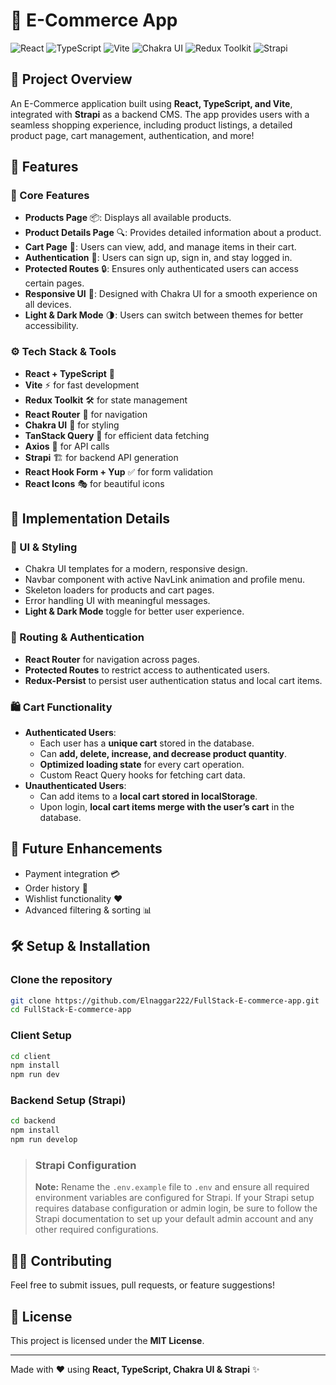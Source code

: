# 🛒 E-Commerce App

![React](https://img.shields.io/badge/React-18.0.0-blue?style=flat&logo=react) 
![TypeScript](https://img.shields.io/badge/TypeScript-4.5.4-blue?style=flat&logo=typescript) 
![Vite](https://img.shields.io/badge/Vite-4.0.0-purple?style=flat&logo=vite) 
![Chakra UI](https://img.shields.io/badge/Chakra%20UI-%2323193F?style=flat&logo=chakraui) 
![Redux Toolkit](https://img.shields.io/badge/Redux%20Toolkit-%23764ABC?style=flat&logo=redux) 
![Strapi](https://img.shields.io/badge/Strapi-%23703BEB?style=flat&logo=strapi)

## 🚀 Project Overview
An E-Commerce application built using **React, TypeScript, and Vite**, integrated with **Strapi** as a backend CMS. The app provides users with a seamless shopping experience, including product listings, a detailed product page, cart management, authentication, and more!

## 📌 Features
### 🌟 Core Features
- **Products Page** 📦: Displays all available products.
- **Product Details Page** 🔍: Provides detailed information about a product.
- **Cart Page** 🛒: Users can view, add, and manage items in their cart.
- **Authentication** 🔑: Users can sign up, sign in, and stay logged in.
- **Protected Routes** 🔒: Ensures only authenticated users can access certain pages.
- **Responsive UI** 📱: Designed with Chakra UI for a smooth experience on all devices.
- **Light & Dark Mode** 🌗: Users can switch between themes for better accessibility.

### ⚙️ Tech Stack & Tools
- **React + TypeScript** 🚀
- **Vite** ⚡️ for fast development
- **Redux Toolkit** 🛠️ for state management
- **React Router** 🚦 for navigation
- **Chakra UI** 🎨 for styling
- **TanStack Query** 🔄 for efficient data fetching
- **Axios** 📡 for API calls
- **Strapi** 🏗️ for backend API generation
- **React Hook Form + Yup** ✅ for form validation
- **React Icons** 🎭 for beautiful icons

## 📄 Implementation Details
### 🎨 UI & Styling
- Chakra UI templates for a modern, responsive design.
- Navbar component with active NavLink animation and profile menu.
- Skeleton loaders for products and cart pages.
- Error handling UI with meaningful messages.
- **Light & Dark Mode** toggle for better user experience.

### 🔗 Routing & Authentication
- **React Router** for navigation across pages.
- **Protected Routes** to restrict access to authenticated users.
- **Redux-Persist** to persist user authentication status and local cart items.

### 🛍️ Cart Functionality
- **Authenticated Users**:
  - Each user has a **unique cart** stored in the database.
  - Can **add, delete, increase, and decrease product quantity**.
  - **Optimized loading state** for every cart operation.
  - Custom React Query hooks for fetching cart data.
- **Unauthenticated Users**:
  - Can add items to a **local cart stored in localStorage**.
  - Upon login, **local cart items merge with the user’s cart** in the database.

## 🎯 Future Enhancements
- Payment integration 💳
- Order history 📜
- Wishlist functionality ❤️
- Advanced filtering & sorting 📊

## 🛠️ Setup & Installation

### Clone the repository

```sh
git clone https://github.com/Elnaggar222/FullStack-E-commerce-app.git
cd FullStack-E-commerce-app
```

### Client Setup

```sh
cd client
npm install
npm run dev
```

### Backend Setup (Strapi)

```sh
cd backend
npm install
npm run develop
```

> ### Strapi Configuration
> **Note:**
> Rename the `.env.example` file to `.env` and ensure all required environment variables are configured for Strapi. If your Strapi setup requires database configuration or admin login, be sure to follow the Strapi documentation to set up your default admin account and any other required configurations.

## 👨‍💻 Contributing
Feel free to submit issues, pull requests, or feature suggestions!

## 📜 License
This project is licensed under the **MIT License**.

---
Made with ❤️ using **React, TypeScript, Chakra UI & Strapi** ✨
